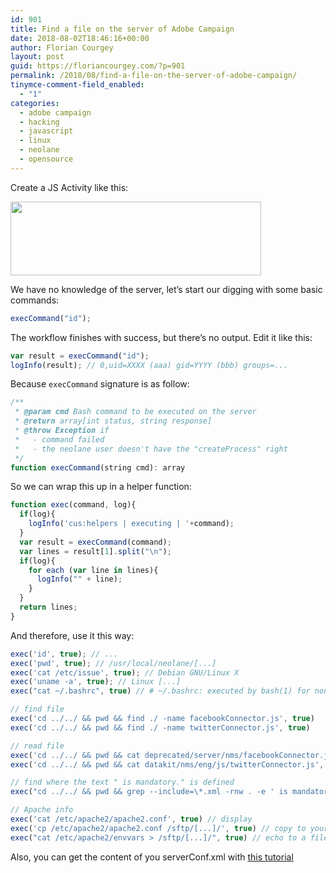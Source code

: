 ```yaml
---
id: 901
title: Find a file on the server of Adobe Campaign
date: 2018-08-02T18:46:16+00:00
author: Florian Courgey
layout: post
guid: https://floriancourgey.com/?p=901
permalink: /2018/08/find-a-file-on-the-server-of-adobe-campaign/
tinymce-comment-field_enabled:
  - "1"
categories:
  - adobe campaign
  - hacking
  - javascript
  - linux
  - neolane
  - opensource
---
```

Create a JS Activity like this:

<img class="aligncenter size-full wp-image-902" src="https://i2.wp.com/floriancourgey.com/wp-content/uploads/2018/08/js-activity.jpg?resize=401%2C118&#038;ssl=1" alt="" width="401" height="118" srcset="https://i2.wp.com/floriancourgey.com/wp-content/uploads/2018/08/js-activity.jpg?w=401&ssl=1 401w, https://i2.wp.com/floriancourgey.com/wp-content/uploads/2018/08/js-activity.jpg?resize=300%2C88&ssl=1 300w" sizes="(max-width: 401px) 100vw, 401px" data-recalc-dims="1" />

We have no knowledge of the server, let&#8217;s start our digging with some basic commands:

```js
execCommand("id");
```

The workflow finishes with success, but there&#8217;s no output. Edit it like this:

```js
var result = execCommand("id");
logInfo(result); // 0,uid=XXXX (aaa) gid=YYYY (bbb) groups=...
```

Because `execCommand`  signature is as follow:

```js
/**
 * @param cmd Bash command to be executed on the server
 * @return array[int status, string response]
 * @throw Exception if 
 *   - command failed
 *   - the neolane user doesn't have the "createProcess" right
 */
function execCommand(string cmd): array
```

So we can wrap this up in a helper function:

```js
function exec(command, log){
  if(log){
    logInfo('cus:helpers | executing | '+command);
  }
  var result = execCommand(command);
  var lines = result[1].split("\n");
  if(log){
    for each (var line in lines){ 
      logInfo("" + line);
    }
  }
  return lines;
}
```

And therefore, use it this way:

```js
exec('id', true); // ...
exec('pwd', true); // /usr/local/neolane/[...]
exec('cat /etc/issue', true); // Debian GNU/Linux X
exec('uname -a', true); // Linux [...]
exec("cat ~/.bashrc", true) // # ~/.bashrc: executed by bash(1) for non-login shells. [...]

// find file
exec('cd ../../ && pwd && find ./ -name facebookConnector.js', true)
exec('cd ../../ && pwd && find ./ -name twitterConnector.js', true)

// read file
exec('cd ../../ && pwd && cat deprecated/server/nms/facebookConnector.js', true)
exec('cd ../../ && pwd && cat datakit/nms/eng/js/twitterConnector.js', true)

// find where the text " is mandatory." is defined
exec("cd ../../ && pwd && grep --include=\*.xml -rnw . -e ' is mandatory.' ", true); // 08/02/2018 2:53:11 PM	js2222	./datakit/nms/eng/package/systemStrings.xml:116:  <dictionaryString locale="en" context="system" object-id="0" sourceId="requiredLog" status="2" text="Field '{1}' is mandatory.">

// Apache info
exec('cat /etc/apache2/apache2.conf', true) // display
exec('cp /etc/apache2/apache2.conf /sftp/[...]/', true) // copy to your ftp
exec("cat /etc/apache2/envvars > /sftp/[...]/", true) // echo to a file
```

Also, you can get the content of you serverConf.xml with [this tutorial](https://floriancourgey.com/2018/10/get-the-content-of-your-serverconf-xml-in-adobe-campaign/)

